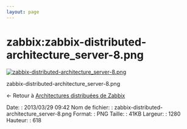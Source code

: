 ```yaml
---
layout: page
---
```


zabbix:zabbix-distributed-architecture\_server-8.png
====================================================

[![zabbix-distributed-architecture\_server-8.png](..//assets/media/zabbix/zabbix-distributed-architecture_server-8.png@cache=&w=900&h=434 "zabbix-distributed-architecture_server-8.png")](..//assets/media/zabbix/zabbix-distributed-architecture_server-8.png@cache= "Afficher le fichier original")

zabbix-distributed-architecture\_server-8.png

← Retour à [Architectures distribuées de
Zabbix](../../zabbix/zabbix-distributed-architecture.html "zabbix:zabbix-distributed-architecture")

Date:
:   2013/03/29 09:42
Nom de fichier:
:   zabbix-distributed-architecture\_server-8.png
Format:
:   PNG
Taille:
:   41KB
Largeur:
:   1280
Hauteur:
:   618

